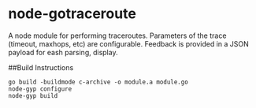 # node-gotraceroute
A node module for performing traceroutes. Parameters of the trace (timeout, maxhops, etc) are configurable. Feedback is provided in a JSON payload for eash parsing, display.

##Build Instructions
```
go build -buildmode c-archive -o module.a module.go
node-gyp configure
node-gyp build
```
